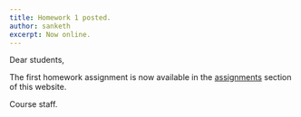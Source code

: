 ```yaml
---
title: Homework 1 posted.
author: sanketh
excerpt: Now online.
---
```


Dear students,

The first homework assignment is now available in the [assignments](/cs236860/assignments/) section of this website.

Course staff.